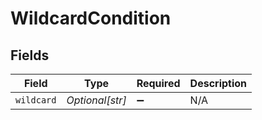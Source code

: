 # WildcardCondition


## Fields

| Field              | Type               | Required           | Description        |
| ------------------ | ------------------ | ------------------ | ------------------ |
| `wildcard`         | *Optional[str]*    | :heavy_minus_sign: | N/A                |